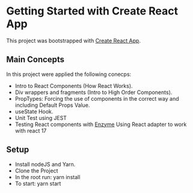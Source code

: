 # Getting Started with Create React App

This project was bootstrapped with [Create React App](https://github.com/facebook/create-react-app).

## Main Concepts

In this project were applied the following conecps:
- Intro to React Components (How React Works).
- Div wrappers and fragments (Intro to High Order Components).
- PropTypes: Forcing the use of components in the correct way and including Default Props Value.
- useState Hook.
- Unit Test using JEST
- Testing React components with [Enzyme](https://enzymejs.github.io/enzyme/) Using React adapter to work with react 17
  

## Setup
- Install nodeJS and Yarn.
- Clone the Project
- In the root run: yarn install
- To start: yarn start